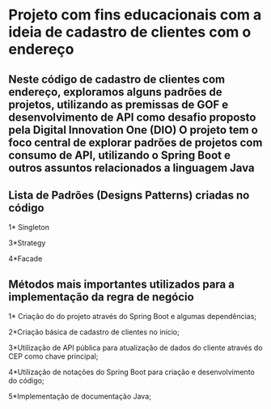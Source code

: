 # Projeto com fins educacionais com a ideia de cadastro de clientes com o endereço

## Neste código de cadastro de clientes com endereço, exploramos alguns padrões de projetos, utilizando as premissas de GOF e desenvolvimento de API como desafio proposto pela Digital Innovation One (DIO) O projeto tem o foco central de explorar padrões de projetos com consumo de API, utilizando o Spring Boot e outros assuntos relacionados a linguagem Java

## Lista de Padrões (Designs Patterns) criadas no código

1\* Singleton

3\*Strategy

4\*Facade

## Métodos mais importantes utilizados para a implementação da regra de negócio

1\* Criação do do projeto através do Spring Boot e algumas dependências;

2\*Criação básica de cadastro de clientes no início;

3\*Utilização de API pública para atualização de dados do cliente através do CEP como chave principal;

4\*Utilização de notações do Spring Boot para criação e desenvolvimento do código;

5\*Implementação de documentação Java;
